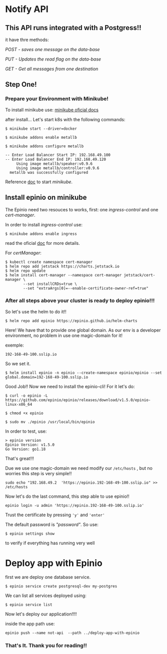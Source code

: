 # Notify API
## This API runs integrated with a Postgress!!

it have thre methods:

_POST - saves one message on the data-base_

_PUT - Updates the read flag on the data-base_

_GET - Get all messages from one destination_


## Step One! 
### Prepare your Environment with Minikube!



To install minikube use: [minikube oficial docs](https://minikube.sigs.k8s.io/docs/start/)

after install... Let's start k8s with the following commands:

```
$ minikube start --driver=docker
```

```
$ minikube addons enable metallb
```

```
$ minikube addons configure metallb

-- Enter Load Balancer Start IP: 192.168.49.100
-- Enter Load Balancer End IP: 192.168.49.120
     Using image metallb/speaker:v0.9.6
     Using image metallb/controller:v0.9.6
  metallb was successfully configured
```

Reference [doc](https://docs.epinio.io/howtos/) to start _minikube_.

## Install epinio on minikube
The Epinio need two resouces to works, first: one _ingress-control_ and one _cert-manager_.

  In order to install _ingress-control_ use:

```
$ minikube addons enable ingress
```
read the oficial [doc](https://kubernetes.github.io/ingress-nginx/deploy/#minikube) for more details.

  


For _certManager_:
```
$ kubectl create namespace cert-manager
$ helm repo add jetstack https://charts.jetstack.io
$ helm repo update
$ helm install cert-manager --namespace cert-manager jetstack/cert-manager \
        --set installCRDs=true \
        --set "extraArgs[0]=--enable-certificate-owner-ref=true"
```

### After all steps above your cluster is ready to deploy epinio!!!

So let's use the helm to do it!!
```
$ helm repo add epinio https://epinio.github.io/helm-charts
```
Here! We have that to provide one global domain. As our env is a developer environment, no problem in use one magic-domain for it!

exemple: 
```
192-168-49-100.sslip.io
```
So we set it.
```
$ helm install epinio -n epinio --create-namespace epinio/epinio --set global.domain=192-168-49-100.sslip.io
```

Good Job!! Now we need to install the epinio-cli! For it let's do: 
```
$ curl -o epinio -L https://github.com/epinio/epinio/releases/download/v1.5.0/epinio-linux-x86_64
```
```
$ chmod +x epinio
```
```
$ sudo mv ./epinio /usr/local/bin/epinio
```
In order to test, use:
```
> epinio version
Epinio Version: v1.5.0
Go Version: go1.18
```
That's great!!!

Due we use one magic-domain we need modify our ```/etc/hosts```
 , but no worries this step is very simple!!
```
sudo echo "192.168.49.2  'https://epinio.192-168-49-100.sslip.io" >> /etc/hosts
```


Now let's do the last command, this step able to use epinio!!

```
epinio login -u admin 'https://epinio.192-168-49-100.sslip.io'
```

Trust the certificate by pressing ```'y'``` and ```'enter'```

The default password is _"password"_. So use: 
```
$ epinio settings show
```
to verify if everything has running very well
# Deploy app with Epinio

first we are deploy one database service. 
```
$ epinio service create postgresql-dev my-postgres
```

We can list all services deployed using:
```
$ epinio service list
```
Now let's deploy our application!!!!

inside the app path use:
```
epinio push --name not-api  --path ../deploy-app-with-epinio
```

### That's It. Thank you for reading!!
